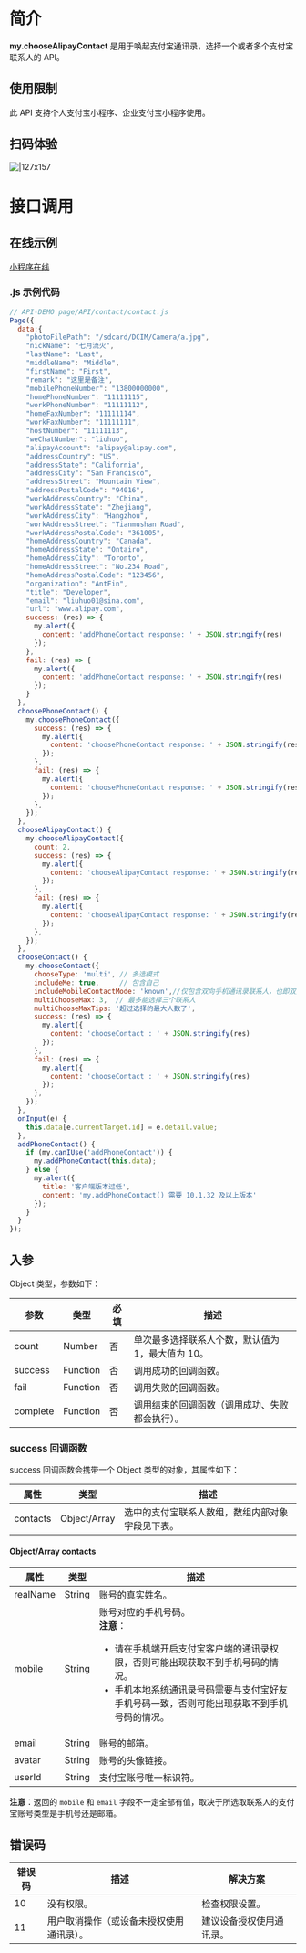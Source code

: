 # 简介
**my.chooseAlipayContact** 是用于唤起支付宝通讯录，选择一个或者多个支付宝联系人的 API。

## 使用限制
此 API 支持个人支付宝小程序、企业支付宝小程序使用。

## 扫码体验

![|127x157](https://gw.alipayobjects.com/zos/skylark-tools/public/files/b4c0871505fd79b356ee24711e25e718.jpeg#align=left&display=inline&height=157&margin=%5Bobject%20Object%5D&originHeight=157&originWidth=127&status=done&style=none&width=127)

# 接口调用

## 在线示例

[小程序在线](https://opendocs.alipay.com/openbox/mini/opendocs/contact?view=preview&defaultPage=pages/index/index&defaultOpenedFiles=pages/index/index&theme=light) 


### .js 示例代码

```javascript
// API-DEMO page/API/contact/contact.js
Page({
  data:{
    "photoFilePath": "/sdcard/DCIM/Camera/a.jpg",
    "nickName": "七月流火",
    "lastName": "Last",
    "middleName": "Middle",
    "firstName": "First",
    "remark": "这里是备注",
    "mobilePhoneNumber": "13800000000",
    "homePhoneNumber": "11111115",
    "workPhoneNumber": "11111112",
    "homeFaxNumber": "11111114",
    "workFaxNumber": "11111111",
    "hostNumber": "11111113",
    "weChatNumber": "liuhuo",
    "alipayAccount": "alipay@alipay.com",
    "addressCountry": "US",
    "addressState": "California",
    "addressCity": "San Francisco",
    "addressStreet": "Mountain View",
    "addressPostalCode": "94016",
    "workAddressCountry": "China",
    "workAddressState": "Zhejiang",
    "workAddressCity": "Hangzhou",
    "workAddressStreet": "Tianmushan Road",
    "workAddressPostalCode": "361005",
    "homeAddressCountry": "Canada",
    "homeAddressState": "Ontairo",
    "homeAddressCity": "Toronto",
    "homeAddressStreet": "No.234 Road",
    "homeAddressPostalCode": "123456",
    "organization": "AntFin",
    "title": "Developer",
    "email": "liuhuo01@sina.com",
    "url": "www.alipay.com",
    success: (res) => {
      my.alert({
        content: 'addPhoneContact response: ' + JSON.stringify(res)
      });
    },
    fail: (res) => {
      my.alert({
        content: 'addPhoneContact response: ' + JSON.stringify(res)
      });
    }
  },
  choosePhoneContact() {
    my.choosePhoneContact({
      success: (res) => {
        my.alert({
          content: 'choosePhoneContact response: ' + JSON.stringify(res)
        });
      },
      fail: (res) => {
        my.alert({
          content: 'choosePhoneContact response: ' + JSON.stringify(res)
        });
      },
    });
  },
  chooseAlipayContact() {
    my.chooseAlipayContact({
      count: 2,
      success: (res) => {
        my.alert({
          content: 'chooseAlipayContact response: ' + JSON.stringify(res)
        });
      },
      fail: (res) => {
        my.alert({
          content: 'chooseAlipayContact response: ' + JSON.stringify(res)
        });
      },
    });
  },
  chooseContact() {
    my.chooseContact({
      chooseType: 'multi', // 多选模式
      includeMe: true,     // 包含自己
      includeMobileContactMode: 'known',//仅包含双向手机通讯录联系人，也即双方手机通讯录都存有对方号码的联系人
      multiChooseMax: 3,  // 最多能选择三个联系人
      multiChooseMaxTips: '超过选择的最大人数了',
      success: (res) => {
        my.alert({
          content: 'chooseContact : ' + JSON.stringify(res)
        });
      },
      fail: (res) => {
        my.alert({
          content: 'chooseContact : ' + JSON.stringify(res)
        });
      },
    });
  },
  onInput(e) {
    this.data[e.currentTarget.id] = e.detail.value;
  },
  addPhoneContact() {
    if (my.canIUse('addPhoneContact')) {
      my.addPhoneContact(this.data);
    } else {
      my.alert({ 
        title: '客户端版本过低',
        content: 'my.addPhoneContact() 需要 10.1.32 及以上版本'
      });
    }
  }
});
```

## 入参

Object 类型，参数如下：

| **参数** | **类型** | **必填** | **描述** |
| --- | --- | --- | --- |
| count | Number | 否 | 单次最多选择联系人个数，默认值为 1，最大值为 10。 |
| success | Function | 否 | 调用成功的回调函数。 |
| fail | Function | 否 | 调用失败的回调函数。 |
| complete | Function | 否 | 调用结束的回调函数（调用成功、失败都会执行）。 |

### success 回调函数

success 回调函数会携带一个 Object 类型的对象，其属性如下：

| **属性** | **类型** | **描述** |
| --- | --- | --- |
| contacts | Object/Array | 选中的支付宝联系人数组，数组内部对象字段见下表。 |


#### Object/Array contacts
| **属性** | **类型** | **描述** |
| --- | --- | --- |
| realName | String | 账号的真实姓名。 |
| mobile | String | 账号对应的手机号码。<br />**注意**：<br /><ul><li>请在手机端开启支付宝客户端的通讯录权限，否则可能出现获取不到手机号码的情况。</li><li>手机本地系统通讯录号码需要与支付宝好友手机号码一致，否则可能出现获取不到手机号码的情况。</li></ul> |
| email | String | 账号的邮箱。 |
| avatar | String | 账号的头像链接。 |
| userId | String | 支付宝账号唯一标识符。 |

**注意**：返回的 `mobile` 和 `email` 字段不一定全部有值，取决于所选取联系人的支付宝账号类型是手机号还是邮箱。 

## 错误码
| **错误码** | **描述** | **解决方案** |
| --- | --- | --- |
| 10 | 没有权限。 | 检查权限设置。 |
| 11 | 用户取消操作（或设备未授权使用通讯录）。 | 建议设备授权使用通讯录。 |

